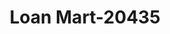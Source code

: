 ---
f_zip-code: 85234
f_state-code: AZ
title: Loan Mart-20435
f_phone: 480-633-5645
f_city-only: Gilbert
f_address: 835 N Gilbert Rd Ste 101 Gilbert
f_location-unique-id: '20435'
slug: loan-mart-20435
updated-on: '2024-05-30T13:46:58.046Z'
created-on: '2024-05-30T13:36:59.803Z'
published-on: '2024-05-30T13:54:32.469Z'
f_city-state: cms/city/gilbert-az.md
f_company: cms/company/loan-mart.md
f_state: cms/state/arizona.md
layout: '[payday-loan].html'
tags: payday-loan
---
